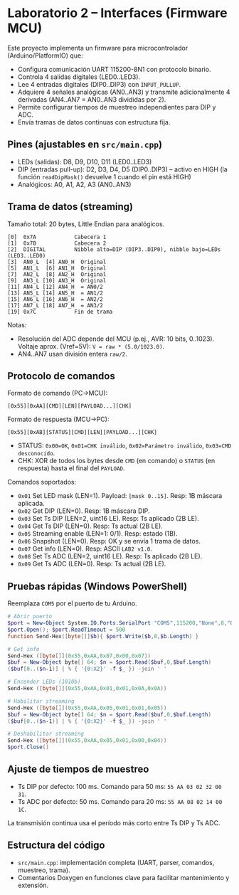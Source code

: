 # Laboratorio 2 – Interfaces (Firmware MCU)

Este proyecto implementa un firmware para microcontrolador (Arduino/PlatformIO) que:

- Configura comunicación UART 115200-8N1 con protocolo binario.
- Controla 4 salidas digitales (LED0..LED3).
- Lee 4 entradas digitales (DIP0..DIP3) con `INPUT_PULLUP`.
- Adquiere 4 señales analógicas (AN0..AN3) y transmite adicionalmente 4 derivadas (AN4..AN7 = AN0..AN3 divididas por 2).
- Permite configurar tiempos de muestreo independientes para DIP y ADC.
- Envía tramas de datos continuas con estructura fija.

## Pines (ajustables en `src/main.cpp`)

- LEDs (salidas): D8, D9, D10, D11 (LED0..LED3)
- DIP (entradas pull-up): D2, D3, D4, D5 (DIP0..DIP3) – activo en HIGH (la función `readDipMask()` devuelve 1 cuando el pin está HIGH)
- Analógicos: A0, A1, A2, A3 (AN0..AN3)

## Trama de datos (streaming)

Tamaño total: 20 bytes, Little Endian para analógicos.

```
[0]  0x7A            Cabecera 1
[1]  0x7B            Cabecera 2
[2]  DIGITAL         Nibble alto=DIP (DIP3..DIP0), nibble bajo=LEDs (LED3..LED0)
[3]  AN0_L  [4] AN0_H  Original
[5]  AN1_L  [6] AN1_H  Original
[7]  AN2_L  [8] AN2_H  Original
[9]  AN3_L [10] AN3_H  Original
[11] AN4_L [12] AN4_H  = AN0/2
[13] AN5_L [14] AN5_H  = AN1/2
[15] AN6_L [16] AN6_H  = AN2/2
[17] AN7_L [18] AN7_H  = AN3/2
[19] 0x7C            Fin de trama
```

Notas:
- Resolución del ADC depende del MCU (p.ej., AVR: 10 bits, 0..1023). Voltaje aprox. (Vref=5V): `V = raw * (5.0/1023.0)`.
- AN4..AN7 usan división entera `raw/2`.

## Protocolo de comandos

Formato de comando (PC→MCU):
```
[0x55][0xAA][CMD][LEN][PAYLOAD...][CHK]
```
Formato de respuesta (MCU→PC):
```
[0x55][0xAB][STATUS][CMD][LEN][PAYLOAD...][CHK]
```

- STATUS: `0x00=OK`, `0x01=CHK inválido`, `0x02=Parámetro inválido`, `0x03=CMD desconocido`.
- CHK: XOR de todos los bytes desde `CMD` (en comando) o `STATUS` (en respuesta) hasta el final del `PAYLOAD`.

Comandos soportados:
- `0x01` Set LED mask (LEN=1). Payload: `[mask 0..15]`. Resp: 1B máscara aplicada.
- `0x02` Get DIP (LEN=0). Resp: 1B máscara DIP.
- `0x03` Set Ts DIP (LEN=2, uint16 LE). Resp: Ts aplicado (2B LE).
- `0x04` Get Ts DIP (LEN=0). Resp: Ts actual (2B LE).
- `0x05` Streaming enable (LEN=1: 0/1). Resp: estado (1B).
- `0x06` Snapshot (LEN=0). Resp: OK y se envía 1 trama de datos.
- `0x07` Get info (LEN=0). Resp: ASCII `LAB2 v1.0`.
- `0x08` Set Ts ADC (LEN=2, uint16 LE). Resp: Ts aplicado (2B LE).
- `0x09` Get Ts ADC (LEN=0). Resp: Ts actual (2B LE).

## Pruebas rápidas (Windows PowerShell)

Reemplaza `COM5` por el puerto de tu Arduino.

```powershell
# Abrir puerto
$port = New-Object System.IO.Ports.SerialPort "COM5",115200,"None",8,"One"
$port.Open(); $port.ReadTimeout = 500
function Send-Hex([byte[]]$b){ $port.Write($b,0,$b.Length) }

# Get info
Send-Hex ([byte[]](0x55,0xAA,0x07,0x00,0x07))
$buf = New-Object byte[] 64; $n = $port.Read($buf,0,$buf.Length)
($buf[0..($n-1)] | % { '{0:X2}' -f $_ }) -join ' '

# Encender LEDs (1010b)
Send-Hex ([byte[]](0x55,0xAA,0x01,0x01,0x0A,0x0A))

# Habilitar streaming
Send-Hex ([byte[]](0x55,0xAA,0x05,0x01,0x01,0x05))
$buf = New-Object byte[] 64; $n = $port.Read($buf,0,$buf.Length)
($buf[0..($n-1)] | % { '{0:X2}' -f $_ }) -join ' '

# Deshabilitar streaming
Send-Hex ([byte[]](0x55,0xAA,0x05,0x01,0x00,0x04))
$port.Close()
```

## Ajuste de tiempos de muestreo

- Ts DIP por defecto: 100 ms. Comando para 50 ms: `55 AA 03 02 32 00 31`.
- Ts ADC por defecto: 50 ms. Comando para 20 ms: `55 AA 08 02 14 00 1C`.

La transmisión continua usa el período más corto entre Ts DIP y Ts ADC.

## Estructura del código

- `src/main.cpp`: implementación completa (UART, parser, comandos, muestreo, trama).
- Comentarios Doxygen en funciones clave para facilitar mantenimiento y extensión.
